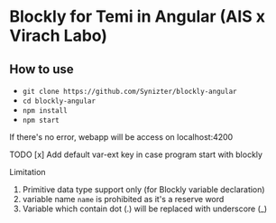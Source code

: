 # Blockly for Temi in Angular (AIS x Virach Labo)
## How to use
- `git clone https://github.com/Synizter/blockly-angular`
- `cd blockly-angular`
- `npm install`
- `npm start`

If there's no error, webapp will be access on localhost:4200

TODO
[x] Add default var-ext key in case program start with blockly

Limitation
1. Primitive data type support only (for Blockly variable declaration)
2. variable name `name` is prohibited as it's a reserve word
3. Variable which contain dot (.) will be replaced with underscore (_)
